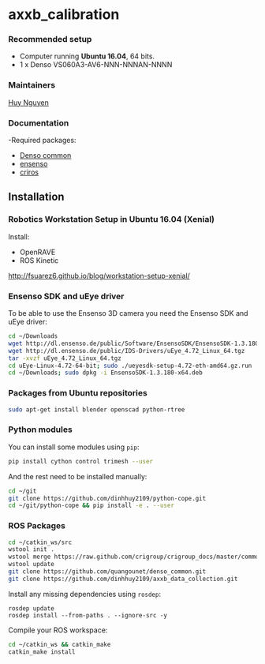 # axxb_calibration

### Recommended setup
- Computer running **Ubuntu 16.04**, 64 bits.
- 1 x Denso VS060A3-AV6-NNN-NNNAN-NNNN

### Maintainers
[Huy Nguyen](https://dinhhuy2109.github.io/)

### Documentation
-Required packages:
+ [Denso common](https://github.com/quangounet/denso_common)
+ [ensenso](https://github.com/crigroup/ensenso)
+ [criros](https://github.com/crigroup/criros)

## Installation
### Robotics Workstation Setup in Ubuntu 16.04 (Xenial)

Install:
- OpenRAVE
- ROS Kinetic

http://fsuarez6.github.io/blog/workstation-setup-xenial/

### Ensenso SDK and uEye driver
To be able to use the Ensenso 3D camera you need the Ensenso SDK and uEye driver:
```bash
cd ~/Downloads
wget http://dl.ensenso.de/public/Software/EnsensoSDK/EnsensoSDK-1.3.180-x64.deb
wget http://dl.ensenso.de/public/IDS-Drivers/uEye_4.72_Linux_64.tgz
tar -xvzf uEye_4.72_Linux_64.tgz
cd uEye-Linux-4.72-64-bit; sudo ./ueyesdk-setup-4.72-eth-amd64.gz.run
cd ~/Downloads; sudo dpkg -i EnsensoSDK-1.3.180-x64.deb
```

### Packages from Ubuntu repositories
```bash
sudo apt-get install blender openscad python-rtree
```

### Python modules
You can install some modules using `pip`:
```bash
pip install cython control trimesh --user
```

And the rest need to be installed manually:
```bash
cd ~/git
git clone https://github.com/dinhhuy2109/python-cope.git
cd ~/git/python-cope && pip install -e . --user
```

### ROS Packages
```bash
cd ~/catkin_ws/src
wstool init .
wstool merge https://raw.github.com/crigroup/crigroup_docs/master/common.rosinstall
wstool update
git clone https://github.com/quangounet/denso_common.git
git clone https://github.com/dinhhuy2109/axxb_data_collection.git
```

Install any missing dependencies using `rosdep`:
```
rosdep update
rosdep install --from-paths . --ignore-src -y
``` 

Compile your ROS workspace:
```bash
cd ~/catkin_ws && catkin_make
catkin_make install
``` 
